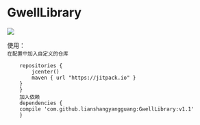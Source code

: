 # GwellLibrary
[![](https://jitpack.io/v/lianshangyangguang/gwellview.svg)](https://jitpack.io/#lianshangyangguang/GwellLibrary)   

使用：<br>
```在配置中加入自定义的仓库 ```    
``` allprojects {
    repositories {
        jcenter()
        maven { url "https://jitpack.io" }
    }
    }                                          
    加入依赖
    dependencies {
    compile 'com.github.lianshangyangguang:GwellLibrary:v1.1'
    }
